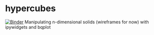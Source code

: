 # hypercubes
[![Binder](https://mybinder.org/badge_logo.svg)](https://mybinder.org/v2/gh/ClayCampaigne/hypercubes/HEAD?filepath=https%3A%2F%2Fgithub.com%2FClayCampaigne%2Fhypercubes%2Fblob%2Fmaster%2Fndcubes.ipynb)
Manipulating n-dimensional solids (wireframes for now) with ipywidgets and bqplot
